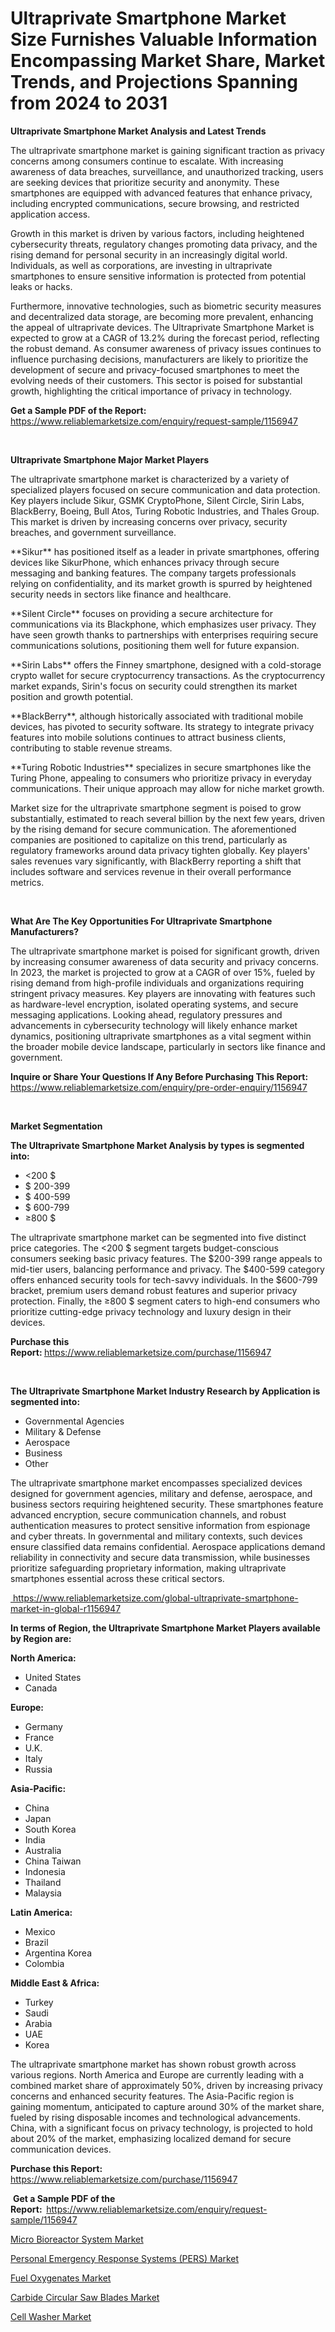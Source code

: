 <p><h1>Ultraprivate Smartphone Market Size Furnishes Valuable Information Encompassing Market Share, Market Trends, and Projections Spanning from 2024 to 2031</h1></p><p><strong>Ultraprivate Smartphone Market Analysis and Latest Trends</strong></p>
<p><p>The ultraprivate smartphone market is gaining significant traction as privacy concerns among consumers continue to escalate. With increasing awareness of data breaches, surveillance, and unauthorized tracking, users are seeking devices that prioritize security and anonymity. These smartphones are equipped with advanced features that enhance privacy, including encrypted communications, secure browsing, and restricted application access.</p><p>Growth in this market is driven by various factors, including heightened cybersecurity threats, regulatory changes promoting data privacy, and the rising demand for personal security in an increasingly digital world. Individuals, as well as corporations, are investing in ultraprivate smartphones to ensure sensitive information is protected from potential leaks or hacks.</p><p>Furthermore, innovative technologies, such as biometric security measures and decentralized data storage, are becoming more prevalent, enhancing the appeal of ultraprivate devices. The Ultraprivate Smartphone Market is expected to grow at a CAGR of 13.2% during the forecast period, reflecting the robust demand. As consumer awareness of privacy issues continues to influence purchasing decisions, manufacturers are likely to prioritize the development of secure and privacy-focused smartphones to meet the evolving needs of their customers. This sector is poised for substantial growth, highlighting the critical importance of privacy in technology.</p></p>
<p><strong>Get a Sample PDF of the Report:&nbsp;</strong> <a href="https://www.reliablemarketsize.com/enquiry/request-sample/1156947?utm_campaign=1186&utm_medium=2&utm_source=Github&utm_content=ia&utm_term=18102024&utm_id=ultraprivate-smartphone">https://www.reliablemarketsize.com/enquiry/request-sample/1156947</a></p>
<p>&nbsp;</p>
<p><strong>Ultraprivate Smartphone Major Market Players</strong></p>
<p><p>The ultraprivate smartphone market is characterized by a variety of specialized players focused on secure communication and data protection. Key players include Sikur, GSMK CryptoPhone, Silent Circle, Sirin Labs, BlackBerry, Boeing, Bull Atos, Turing Robotic Industries, and Thales Group. This market is driven by increasing concerns over privacy, security breaches, and government surveillance.</p><p>**Sikur** has positioned itself as a leader in private smartphones, offering devices like SikurPhone, which enhances privacy through secure messaging and banking features. The company targets professionals relying on confidentiality, and its market growth is spurred by heightened security needs in sectors like finance and healthcare.</p><p>**Silent Circle** focuses on providing a secure architecture for communications via its Blackphone, which emphasizes user privacy. They have seen growth thanks to partnerships with enterprises requiring secure communications solutions, positioning them well for future expansion.</p><p>**Sirin Labs** offers the Finney smartphone, designed with a cold-storage crypto wallet for secure cryptocurrency transactions. As the cryptocurrency market expands, Sirin's focus on security could strengthen its market position and growth potential.</p><p>**BlackBerry**, although historically associated with traditional mobile devices, has pivoted to security software. Its strategy to integrate privacy features into mobile solutions continues to attract business clients, contributing to stable revenue streams.</p><p>**Turing Robotic Industries** specializes in secure smartphones like the Turing Phone, appealing to consumers who prioritize privacy in everyday communications. Their unique approach may allow for niche market growth.</p><p>Market size for the ultraprivate smartphone segment is poised to grow substantially, estimated to reach several billion by the next few years, driven by the rising demand for secure communication. The aforementioned companies are positioned to capitalize on this trend, particularly as regulatory frameworks around data privacy tighten globally. Key players' sales revenues vary significantly, with BlackBerry reporting a shift that includes software and services revenue in their overall performance metrics.</p></p>
<p>&nbsp;</p>
<p><strong>What Are The Key Opportunities For Ultraprivate Smartphone Manufacturers?</strong></p>
<p><p>The ultraprivate smartphone market is poised for significant growth, driven by increasing consumer awareness of data security and privacy concerns. In 2023, the market is projected to grow at a CAGR of over 15%, fueled by rising demand from high-profile individuals and organizations requiring stringent privacy measures. Key players are innovating with features such as hardware-level encryption, isolated operating systems, and secure messaging applications. Looking ahead, regulatory pressures and advancements in cybersecurity technology will likely enhance market dynamics, positioning ultraprivate smartphones as a vital segment within the broader mobile device landscape, particularly in sectors like finance and government.</p></p>
<p><strong>Inquire or Share Your Questions If Any Before Purchasing This Report:</strong> <a href="https://www.reliablemarketsize.com/enquiry/pre-order-enquiry/1156947?utm_campaign=1186&utm_medium=2&utm_source=Github&utm_content=ia&utm_term=18102024&utm_id=ultraprivate-smartphone">https://www.reliablemarketsize.com/enquiry/pre-order-enquiry/1156947</a></p>
<p>&nbsp;</p>
<p><strong>Market Segmentation</strong></p>
<p><strong>The Ultraprivate Smartphone Market Analysis by types is segmented into:</strong></p>
<p><ul><li><200 $</li><li>$ 200-399</li><li>$ 400-599</li><li>$ 600-799</li><li>≥800 $</li></ul></p>
<p><p>The ultraprivate smartphone market can be segmented into five distinct price categories. The <200 $ segment targets budget-conscious consumers seeking basic privacy features. The $200-399 range appeals to mid-tier users, balancing performance and privacy. The $400-599 category offers enhanced security tools for tech-savvy individuals. In the $600-799 bracket, premium users demand robust features and superior privacy protection. Finally, the ≥800 $ segment caters to high-end consumers who prioritize cutting-edge privacy technology and luxury design in their devices.</p></p>
<p><strong>Purchase this Report:&nbsp;</strong><a href="https://www.reliablemarketsize.com/purchase/1156947?utm_campaign=1186&utm_medium=2&utm_source=Github&utm_content=ia&utm_term=18102024&utm_id=ultraprivate-smartphone">https://www.reliablemarketsize.com/purchase/1156947</a></p>
<p>&nbsp;</p>
<p><strong>The Ultraprivate Smartphone Market Industry Research by Application is segmented into:</strong></p>
<p><ul><li>Governmental Agencies</li><li>Military & Defense</li><li>Aerospace</li><li>Business</li><li>Other</li></ul></p>
<p><p>The ultraprivate smartphone market encompasses specialized devices designed for government agencies, military and defense, aerospace, and business sectors requiring heightened security. These smartphones feature advanced encryption, secure communication channels, and robust authentication measures to protect sensitive information from espionage and cyber threats. In governmental and military contexts, such devices ensure classified data remains confidential. Aerospace applications demand reliability in connectivity and secure data transmission, while businesses prioritize safeguarding proprietary information, making ultraprivate smartphones essential across these critical sectors.</p></p>
<p><a href="https://www.reliablemarketsize.com/global-ultraprivate-smartphone-market-in-global-r1156947?utm_campaign=1186&utm_medium=2&utm_source=Github&utm_content=ia&utm_term=18102024&utm_id=ultraprivate-smartphone">&nbsp;https://www.reliablemarketsize.com/global-ultraprivate-smartphone-market-in-global-r1156947</a></p>
<p><strong>In terms of Region, the Ultraprivate Smartphone Market Players available by Region are:</strong></p>
<p>
    <p> <strong> North America: </strong>
        <ul>
            <li>United States</li>
            <li>Canada</li>
        </ul>
        </p> 
    <p> <strong> Europe: </strong>
        <ul>
            <li>Germany</li>
            <li>France</li>
            <li>U.K.</li>
            <li>Italy</li>
            <li>Russia</li>
        </ul>
        </p> 
    <p> <strong> Asia-Pacific: </strong>
        <ul>
            <li>China</li>
            <li>Japan</li>
            <li>South Korea</li>
            <li>India</li>
            <li>Australia</li>
            <li>China Taiwan</li>
            <li>Indonesia</li>
            <li>Thailand</li>
            <li>Malaysia</li>
        </ul>
        </p> 
    <p> <strong> Latin America: </strong>
        <ul>
            <li>Mexico</li>
            <li>Brazil</li>
            <li>Argentina Korea</li>
            <li>Colombia</li>
        </ul>
        </p> 
    <p> <strong> Middle East & Africa: </strong>
        <ul>
            <li>Turkey</li>
            <li>Saudi</li>
            <li>Arabia</li>
            <li>UAE</li>
            <li>Korea</li>
        </ul>
    </p>
    </p>
<p><p>The ultraprivate smartphone market has shown robust growth across various regions. North America and Europe are currently leading with a combined market share of approximately 50%, driven by increasing privacy concerns and enhanced security features. The Asia-Pacific region is gaining momentum, anticipated to capture around 30% of the market share, fueled by rising disposable incomes and technological advancements. China, with a significant focus on privacy technology, is projected to hold about 20% of the market, emphasizing localized demand for secure communication devices.</p></p>
<p><strong>Purchase this Report: </strong><a href="https://www.reliablemarketsize.com/purchase/1156947?utm_campaign=1186&utm_medium=2&utm_source=Github&utm_content=ia&utm_term=18102024&utm_id=ultraprivate-smartphone">https://www.reliablemarketsize.com/purchase/1156947</a></p>
<p>&nbsp;<strong>Get a Sample PDF of the Report:&nbsp;&nbsp;</strong><a href="https://www.reliablemarketsize.com/enquiry/request-sample/1156947?utm_campaign=1186&utm_medium=2&utm_source=Github&utm_content=ia&utm_term=18102024&utm_id=ultraprivate-smartphone">https://www.reliablemarketsize.com/enquiry/request-sample/1156947</a></p>
<p><strong></strong></p>
<p><p><a href="https://github.com/elenif62bh/Market-Research-Report-List-1/blob/main/micro-bioreactor-system-market.md?utm_campaign=1186&utm_medium=2&utm_source=Github&utm_content=ia&utm_term=18102024&utm_id=ultraprivate-smartphone">Micro Bioreactor System Market</a></p><p><a href="https://github.com/indrystar/Market-Research-Report-List-5/blob/main/personal-emergency-response-systems-pers-market.md?utm_campaign=1186&utm_medium=2&utm_source=Github&utm_content=ia&utm_term=18102024&utm_id=ultraprivate-smartphone">Personal Emergency Response Systems (PERS) Market</a></p><p><a href="https://www.linkedin.com/pulse/strategic-market-insights-navigating-global-fuel-oxygenates-te9ge?utm_campaign=1186&utm_medium=2&utm_source=Github&utm_content=ia&utm_term=18102024&utm_id=ultraprivate-smartphone">Fuel Oxygenates Market</a></p><p><a href="https://www.linkedin.com/pulse/regional-adaptations-global-carbide-circular-saw-blades-cargf?utm_campaign=1186&utm_medium=2&utm_source=Github&utm_content=ia&utm_term=18102024&utm_id=ultraprivate-smartphone">Carbide Circular Saw Blades Market</a></p><p><a href="https://www.linkedin.com/pulse/cell-washer-market-global-share-ranking-overall-sales-demand-stqvf?utm_campaign=1186&utm_medium=2&utm_source=Github&utm_content=ia&utm_term=18102024&utm_id=ultraprivate-smartphone">Cell Washer Market</a></p></p>